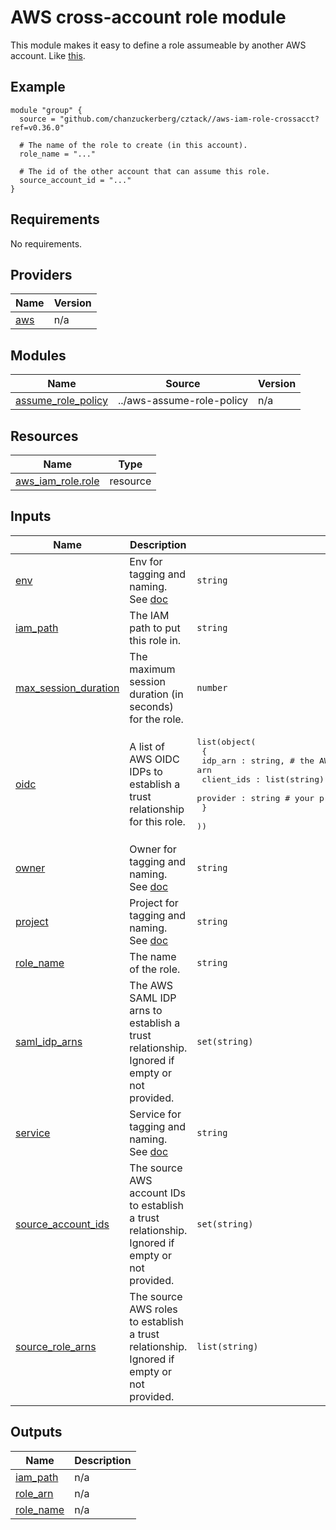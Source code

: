 # AWS cross-account role module

This module makes it easy to define a role assumeable by another AWS account. Like [this](https://docs.aws.amazon.com/IAM/latest/UserGuide/tutorial_cross-account-with-roles.html).

## Example

```hcl
module "group" {
  source = "github.com/chanzuckerberg/cztack//aws-iam-role-crossacct?ref=v0.36.0"

  # The name of the role to create (in this account).
  role_name = "..."

  # The id of the other account that can assume this role.
  source_account_id = "..."
}
```

<!-- START -->
## Requirements

No requirements.

## Providers

| Name | Version |
|------|---------|
| <a name="provider_aws"></a> [aws](#provider\_aws) | n/a |

## Modules

| Name | Source | Version |
|------|--------|---------|
| <a name="module_assume_role_policy"></a> [assume\_role\_policy](#module\_assume\_role\_policy) | ../aws-assume-role-policy | n/a |

## Resources

| Name | Type |
|------|------|
| [aws_iam_role.role](https://registry.terraform.io/providers/hashicorp/aws/latest/docs/resources/iam_role) | resource |

## Inputs

| Name | Description | Type | Default | Required |
|------|-------------|------|---------|:--------:|
| <a name="input_env"></a> [env](#input\_env) | Env for tagging and naming. See [doc](../README.md#consistent-tagging) | `string` | n/a | yes |
| <a name="input_iam_path"></a> [iam\_path](#input\_iam\_path) | The IAM path to put this role in. | `string` | `"/"` | no |
| <a name="input_max_session_duration"></a> [max\_session\_duration](#input\_max\_session\_duration) | The maximum session duration (in seconds) for the role. | `number` | `3600` | no |
| <a name="input_oidc"></a> [oidc](#input\_oidc) | A list of AWS OIDC IDPs to establish a trust relationship for this role. | <pre>list(object(<br>    {<br>      idp_arn : string,          # the AWS IAM IDP arn<br>      client_ids : list(string), # a list of oidc client ids<br>      provider : string          # your provider url, such as foo.okta.com<br>    }<br>  ))</pre> | `[]` | no |
| <a name="input_owner"></a> [owner](#input\_owner) | Owner for tagging and naming. See [doc](../README.md#consistent-tagging) | `string` | n/a | yes |
| <a name="input_project"></a> [project](#input\_project) | Project for tagging and naming. See [doc](../README.md#consistent-tagging) | `string` | n/a | yes |
| <a name="input_role_name"></a> [role\_name](#input\_role\_name) | The name of the role. | `string` | n/a | yes |
| <a name="input_saml_idp_arns"></a> [saml\_idp\_arns](#input\_saml\_idp\_arns) | The AWS SAML IDP arns to establish a trust relationship. Ignored if empty or not provided. | `set(string)` | `[]` | no |
| <a name="input_service"></a> [service](#input\_service) | Service for tagging and naming. See [doc](../README.md#consistent-tagging) | `string` | n/a | yes |
| <a name="input_source_account_ids"></a> [source\_account\_ids](#input\_source\_account\_ids) | The source AWS account IDs to establish a trust relationship. Ignored if empty or not provided. | `set(string)` | `[]` | no |
| <a name="input_source_role_arns"></a> [source\_role\_arns](#input\_source\_role\_arns) | The source AWS roles to establish a trust relationship. Ignored if empty or not provided. | `list(string)` | `[]` | no |

## Outputs

| Name | Description |
|------|-------------|
| <a name="output_iam_path"></a> [iam\_path](#output\_iam\_path) | n/a |
| <a name="output_role_arn"></a> [role\_arn](#output\_role\_arn) | n/a |
| <a name="output_role_name"></a> [role\_name](#output\_role\_name) | n/a |
<!-- END -->
